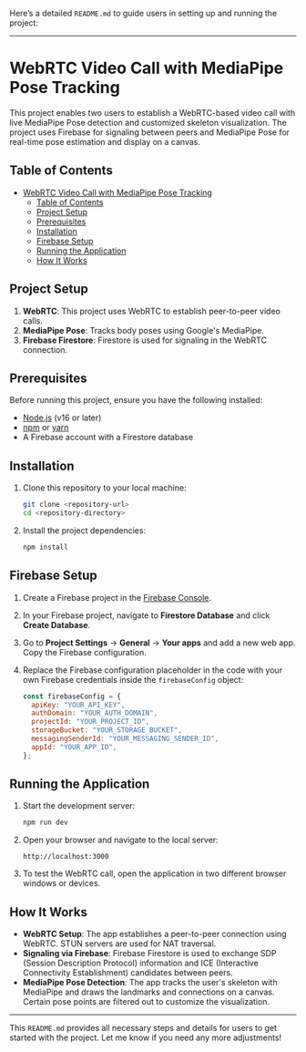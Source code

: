 Here’s a detailed `README.md` to guide users in setting up and running the project:

---

# WebRTC Video Call with MediaPipe Pose Tracking

This project enables two users to establish a WebRTC-based video call with live MediaPipe Pose detection and customized skeleton visualization. The project uses Firebase for signaling between peers and MediaPipe Pose for real-time pose estimation and display on a canvas.

## Table of Contents

- [WebRTC Video Call with MediaPipe Pose Tracking](#webrtc-video-call-with-mediapipe-pose-tracking)
  - [Table of Contents](#table-of-contents)
  - [Project Setup](#project-setup)
  - [Prerequisites](#prerequisites)
  - [Installation](#installation)
  - [Firebase Setup](#firebase-setup)
  - [Running the Application](#running-the-application)
  - [How It Works](#how-it-works)

## Project Setup

1. **WebRTC**: This project uses WebRTC to establish peer-to-peer video calls.
2. **MediaPipe Pose**: Tracks body poses using Google's MediaPipe.
3. **Firebase Firestore**: Firestore is used for signaling in the WebRTC connection.

## Prerequisites

Before running this project, ensure you have the following installed:

- [Node.js](https://nodejs.org/) (v16 or later)
- [npm](https://www.npmjs.com/) or [yarn](https://yarnpkg.com/)
- A Firebase account with a Firestore database

## Installation

1. Clone this repository to your local machine:

   ```bash
   git clone <repository-url>
   cd <repository-directory>
   ```

2. Install the project dependencies:

   ```bash
   npm install
   ```

## Firebase Setup

1. Create a Firebase project in the [Firebase Console](https://console.firebase.google.com/).

2. In your Firebase project, navigate to **Firestore Database** and click **Create Database**.

3. Go to **Project Settings** -> **General** -> **Your apps** and add a new web app. Copy the Firebase configuration.

4. Replace the Firebase configuration placeholder in the code with your own Firebase credentials inside the `firebaseConfig` object:

   ```js
   const firebaseConfig = {
     apiKey: "YOUR_API_KEY",
     authDomain: "YOUR_AUTH_DOMAIN",
     projectId: "YOUR_PROJECT_ID",
     storageBucket: "YOUR_STORAGE_BUCKET",
     messagingSenderId: "YOUR_MESSAGING_SENDER_ID",
     appId: "YOUR_APP_ID",
   };
   ```

## Running the Application

1. Start the development server:

   ```bash
   npm run dev
   ```

2. Open your browser and navigate to the local server:

   ```
   http://localhost:3000
   ```

3. To test the WebRTC call, open the application in two different browser windows or devices.

## How It Works

- **WebRTC Setup**: The app establishes a peer-to-peer connection using WebRTC. STUN servers are used for NAT traversal.
- **Signaling via Firebase**: Firebase Firestore is used to exchange SDP (Session Description Protocol) information and ICE (Interactive Connectivity Establishment) candidates between peers.
- **MediaPipe Pose Detection**: The app tracks the user's skeleton with MediaPipe and draws the landmarks and connections on a canvas. Certain pose points are filtered out to customize the visualization.

---

This `README.md` provides all necessary steps and details for users to get started with the project. Let me know if you need any more adjustments!
